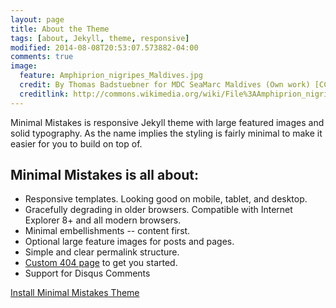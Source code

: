```yaml
---
layout: page
title: About the Theme
tags: [about, Jekyll, theme, responsive]
modified: 2014-08-08T20:53:07.573882-04:00
comments: true
image:
  feature: Amphiprion_nigripes_Maldives.jpg
  credit: By Thomas Badstuebner for MDC SeaMarc Maldives (Own work) [CC BY-SA 4.0 (http://creativecommons.org/licenses/by-sa/4.0)], via Wikimedia Commons
  creditlink: http://commons.wikimedia.org/wiki/File%3AAmphiprion_nigripes_Maldives.jpg
---
```


Minimal Mistakes is responsive Jekyll theme with large featured images and solid typography. As the name implies the styling is fairly minimal to make it easier for you to build on top of.

## Minimal Mistakes is all about:

* Responsive templates. Looking good on mobile, tablet, and desktop.
* Gracefully degrading in older browsers. Compatible with Internet Explorer 8+ and all modern browsers. 
* Minimal embellishments -- content first.
* Optional large feature images for posts and pages.
* Simple and clear permalink structure.
* [Custom 404 page](http://mmistakes.github.io/minimal-mistakes/404.html) to get you started.
* Support for Disqus Comments

<a markdown="0" href="{{ site.url }}/theme-setup" class="btn">Install Minimal Mistakes Theme</a>